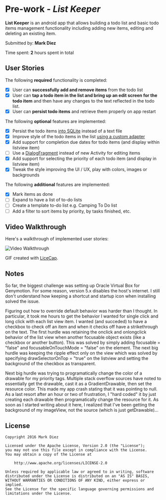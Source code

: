 # Pre-work - *List Keeper*

**List Keeper** is an android app that allows building a todo list and basic todo items management functionality including adding new items, editing and deleting an existing item.

Submitted by: **Mark Diez**

Time spent: **2** hours spent in total

## User Stories

The following **required** functionality is completed:

* [x] User can **successfully add and remove items** from the todo list
* [x] User can **tap a todo item in the list and bring up an edit screen for the todo item** and then have any changes to the text reflected in the todo list.
* [x] User can **persist todo items** and retrieve them properly on app restart

The following **optional** features are implemented:

* [x] Persist the todo items [into SQLite](http://guides.codepath.com/android/Persisting-Data-to-the-Device#sqlite) instead of a text file
* [x] Improve style of the todo items in the list [using a custom adapter](http://guides.codepath.com/android/Using-an-ArrayAdapter-with-ListView)
* [x] Add support for completion due dates for todo items (and display within listview item)
* [ ] Use a [DialogFragment](http://guides.codepath.com/android/Using-DialogFragment) instead of new Activity for editing items
* [x] Add support for selecting the priority of each todo item (and display in listview item)
* [x] Tweak the style improving the UI / UX, play with colors, images or backgrounds

The following **additional** features are implemented:

* [x] Mark items as done
* [ ] Expand to have a list of to-do lists
* [ ] Create a template to-do list e.g. Camping To Do list
* [ ] Add a filter to sort items by priority, by tasks finished, etc.

## Video Walkthrough 

Here's a walkthrough of implemented user stories:

<img src='http://i.imgur.com/kV8kOA3.gif' title='Video Walkthrough' width='' alt='Video Walkthrough' />

GIF created with [LiceCap](http://www.cockos.com/licecap/).

## Notes

So far, the biggest challenge was setting up Oracle Virtual Box for Genymotion. For some reason, version 5.x disables the host's
internet. I still don't understand how keeping a shortcut and startup icon when installing solved the issue.

Figuring out how to override default behavior was harder than I thought. 
In particular, it took me hours to get the behavior I wanted for single click and long click with each list view item. 
I wanted (and succeded) to have a checkbox to check off an item and when it checks off have a strikethrough on the text.
The first hurdle was retaining the onclick and onlongclick behavior of the list view when another focusable object exists (like a checkbox or another button).
This was solved by simply adding focusable = "false" and focusableOnTouchMode = "false" on the element.
The next big hurdle was keeping the ripple effect only on the view which was solved by specifying drawSelectorOnTop = "true" on the listview and setting the background of the checkbox as transparent. 

Next big hurdle was trying to programatically change the color of a drawable for my priority tags. 
Multiple stack overflow sources have noted to essentially get the drawable, cast it as a GradientDrawable, then set the resource color.
This made my app crash stating that it was pointing to null. 
As a last resort after an hour or two of frustration, I "hard coded" it by just creating each drawable then programatically change the resource for it. 
As soon as I started writing about it here, I realized that I've been getting the background of my imageView, not the source (which is just getDrawable)... 
 

## License

    Copyright 2016 Mark Diez

    Licensed under the Apache License, Version 2.0 (the "License");
    you may not use this file except in compliance with the License.
    You may obtain a copy of the License at

        http://www.apache.org/licenses/LICENSE-2.0

    Unless required by applicable law or agreed to in writing, software
    distributed under the License is distributed on an "AS IS" BASIS,
    WITHOUT WARRANTIES OR CONDITIONS OF ANY KIND, either express or implied.
    See the License for the specific language governing permissions and
    limitations under the License.
